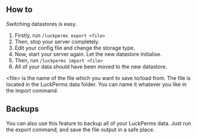 ## How to
Switching datastores is easy.

1. Firstly, run `/luckperms export <file>`
2. Then, stop your server completely.
3. Edit your config file and change the storage type.
4. Now, start your server again. Let the new datastore initialise.
5. Then, run `/luckperms import <file>`
6. All of your data should have been moved to the new datastore.

\<file\> is the name of the file which you want to save to/load from. The file is located in the LuckPerms data folder. You can name it whatever you like in the import command.

## Backups
You can also use this feature to backup all of your LuckPerms data. Just run the export command, and save the file output in a safe place.